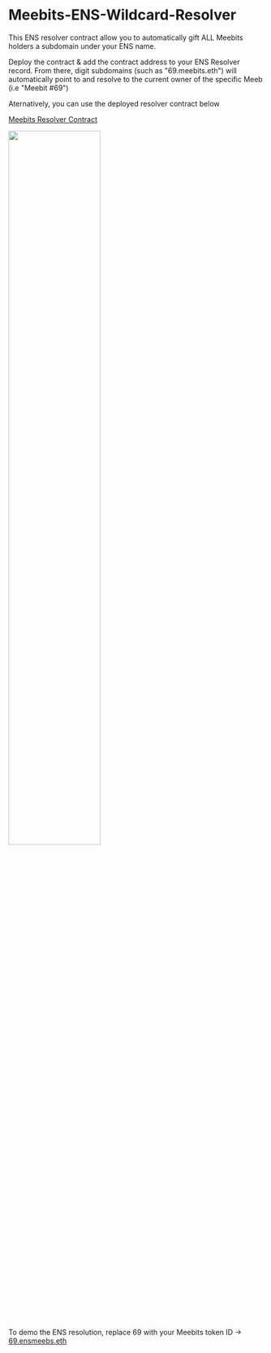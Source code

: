 # Meebits-ENS-Wildcard-Resolver

This ENS resolver contract allow you to automatically gift ALL Meebits holders a subdomain under your ENS name. 

Deploy the contract & add the contract address to your ENS Resolver record. From there, digit subdomains (such as "69.meebits.eth") will automatically point to and resolve to the current owner of the specific Meeb (i.e "Meebit #69")

Aternatively, you can use the deployed resolver contract below

[Meebits Resolver Contract](https://etherscan.io/address/0x37bac6f21cef28116ef060751fe61cb800cfa34d)

<img src="https://i.ibb.co/jfjVZV0/Screen-Shot-2023-04-19-at-2-10-41-PM.png)"  width="60%">

To demo the ENS resolution, replace 69 with your Meebits token ID -> [69.ensmeebs.eth](https://app.ens.domains/name/69.ensmeebs.eth)
